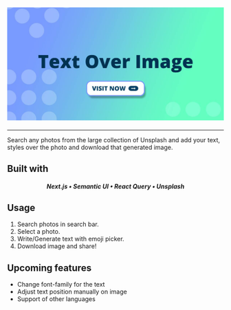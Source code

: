<h4 align="center">
  <img alt="Text over image" src="./public/og-image.jpg">
</h4>

---

Search any photos from the large collection of Unsplash and add your text, styles over the photo and download that generated image.

## Built with

<h5 align="center">
<span>Next.js • Semantic UI • React Query • Unsplash</span>
</h5>

## Usage

1. Search photos in search bar.
2. Select a photo.
3. Write/Generate text with emoji picker.
4. Download image and share!

## Upcoming features

- Change font-family for the text
- Adjust text position manually on image
- Support of other languages
